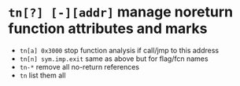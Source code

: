 <!-- TITLE: tn -->

#  `tn[?] [-][addr]` manage noreturn function attributes and marks

- `tn[a] 0x3000` stop function analysis if call/jmp to this address
- `tn[n] sym.imp.exit` same as above but for flag/fcn names
- `tn-*` remove all no-return references
- `tn` list them all